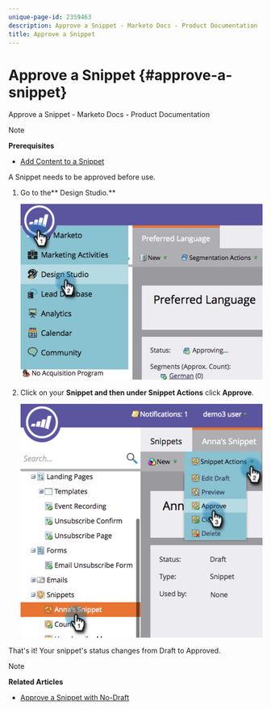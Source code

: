 ```yaml
---
unique-page-id: 2359463
description: Approve a Snippet - Marketo Docs - Product Documentation
title: Approve a Snippet
---
```


# Approve a Snippet {#approve-a-snippet}

Approve a Snippet - Marketo Docs - Product Documentation

>[!NOTE]
>
>**Prerequisites**
>
>* [Add Content to a Snippet](add-content-to-a-snippet.md)
>

A Snippet needs to be approved before use.

1. Go to the** Design Studio.**

   ![](assets/image2014-9-16-8-3a55-3a15.png)

1. Click on your **Snippet **and then under** Snippet Actions** click **Approve**.

   ![](assets/image2014-9-16-8-3a55-3a24.png)

That's it! Your snippet's status changes from Draft to Approved.

>[!NOTE]
>
>**Related Articles**
>
>* [Approve a Snippet with No-Draft](approve-a-snippet-with-no-draft.md)
>

